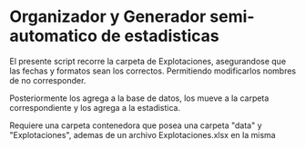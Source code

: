 # Organizador y Generador semi-automatico de estadisticas

El presente script recorre la carpeta de Explotaciones, asegurandose que las fechas y formatos sean los correctos. Permitiendo modificarlos nombres de no corresponder.

Posteriormente los agrega a la base de datos, los mueve a la carpeta correspondiente y los agrega a la estadistica.

Requiere una carpeta contenedora que posea una carpeta "data" y "Explotaciones", ademas de un archivo Explotaciones.xlsx en la misma

